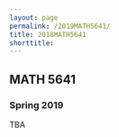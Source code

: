 ```yaml
---
layout: page
permalink: /2019MATH5641/
title: 2018MATH5641
shorttitle:
---
```



## MATH 5641

### Spring 2019

TBA